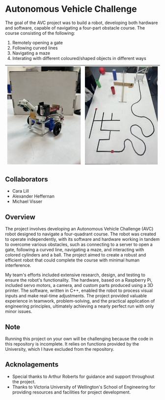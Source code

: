 # Autonomous Vehicle Challenge

The goal of the AVC project was to build a robot, developing both hardware and software, capable of navigating a four-part obstacle course. The course consisting of the following:

1. Remotely opening a gate
2. Following curved lines
3. Navigating a maze
4. Interating with different coloured/shaped objects in different ways

| ![robot](https://github.com/Cara-Lill/Autonomous_Vehicle_Challenge/blob/main/photos/robot.jfif) | ![course](https://github.com/Cara-Lill/Autonomous_Vehicle_Challenge/blob/main/photos/course.jfif) |
| -------------------------------- | ------------------------------ |

## Collaborators

- Cara Lill
- Alexander Heffernan
- Michael Visser

## Overview

The project involves developing an Autonomous Vehicle Challenge (AVC) robot designed to navigate a four-quadrant course. The robot was created to operate independently, with its software and hardware working in tandem to overcome various obstacles, such as connecting to a server to open a gate, following a curved line, navigating a maze, and interacting with colored cylinders and a ball. The project aimed to create a robust and efficient robot that could complete the course with minimal human interference.

My team's efforts included extensive research, design, and testing to ensure the robot's functionality. The hardware, based on a Raspberry Pi, included servo motors, a camera, and custom parts produced using a 3D printer. The software, written in C++, enabled the robot to process visual inputs and make real-time adjustments. The project provided valuable experience in teamwork, problem-solving, and the practical application of engineering principles, ultimately achieving a nearly perfect run with only minor issues.

## Note

Running this project on your own will be challenging because the code in this repository is incomplete. It relies on functions provided by the University, which I have excluded from the repository.

## Acknolagements

- Special thanks to Arthur Roberts for guidance and support throughout the project.
- Thanks to Victoria University of Wellington's School of Engineering for providing resources and facilities for project development.
